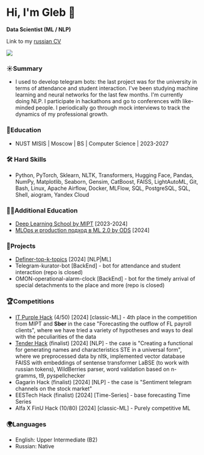 # Hi, I'm Gleb 👋
**Data Scientist (ML / NLP)** 

Link to my [russian CV](https://drive.google.com/file/d/1GHXOe11vvPnLbvDwU4D2DZuyRTH7UOEd/view?usp=sharing)


<p align='left'>
   </a>
   <a href="https://t.me/aegon7n">
       <img src="https://img.shields.io/badge/Telegram-2CA5E0?style=for-the-badge&logo=telegram&logoColor=white"/>
   </a>

### ☀️Summary 
*   I used to develop telegram bots: the last project was for the university in terms of attendance and student interaction. I've been studying machine learning and neural networks for the last few months. I'm currently doing NLP. I participate in hackathons and go to conferences with like-minded people. I periodically go through mock interviews to track the dynamics of my professional growth.

### 🐘Education
*   NUST MISIS | Moscow | BS | Computer Science | 2023-2027

### 🛠 Hard Skills
*   Python, PyTorch, Sklearn, NLTK, Transformers, Hugging Face, Pandas, NumPy, Matplotlib, Seaborn, Gensim, CatBoost, FAISS, LightAutoML, Git, Bash, Linux, Apache Airflow, Docker, MLFlow, SQL, PostgreSQL, SQL, Shell, aiogram, Yandex Cloud

### 👨‍🎓Additional Education
- [Deep Learning School by MIPT](https://dls.samcs.ru/) [2023-2024]
- [MLOps и production подход в ML 2.0 by ODS](https://ods.ai/tracks/ml-in-production-spring-23) [2024]

### 👞Projects
*  [Definer-top-k-topics](https://github.com/aegon-7n/topic-sentiment-explorer) [2024] [NLP|ML]
*  Telegram-kurator-bot [BackEnd] - bot for attendance and student interaction (repo is closed) 
*  OMON-operational-alarm-clock [BackEnd] - bot for the timely arrival of special detachments to the place and more (repo is closed)

### 🏆Competitions
*   [IT Purple Hack](https://github.com/gruzdev-as/IT-Purple-Hack) (4/50) [2024] [classic-ML] - 4th place in the competition from MIPT and **Sber** in the case "Forecasting the outflow of FL payroll clients", where we have tried a variety of hypotheses and ways to deal with the peculiarities of the data
*   [Tender Hack](https://github.com/epivoca/tender-hack) (finalist) [2024] [NLP] - the case is "Creating a functional for generating names and characteristics STE in a universal form", where we preprocessed data by nltk, implemented vector database FAISS with embeddings of sentense transformer LaBSE (to work with russian tokens), WildBerries parser, word validation based on n-gramms, t9, pyspellchecker
*  Gagarin Hack (finalist) [2024] [NLP] - the case is "Sentiment telegram channels on the stock market"
*  EESTech Hack (finalist) [2024] [Time-Series] - base forecasting Time Series
*  Alfa X FinU Hack (10/80) [2024] [classic-ML] - Purely competitive ML

### 🌍Languages
*   English: Upper Intermediate (B2)
*   Russian: Native    
